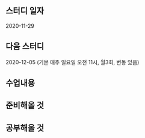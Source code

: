스터디 일자
----------
2020-11-29

다음 스터디 
----------
2020-12-05 (기본 매주 일요일 오전 11시, 월3회, 변동 있음) 

수업내용
---------

준비해올 것
---------


공부해올 것
------------


